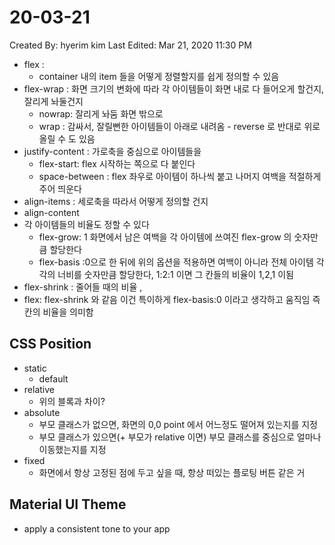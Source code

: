 # 20-03-21

Created By: hyerim kim
Last Edited: Mar 21, 2020 11:30 PM

- flex :
    - container 내의 item 들을 어떻게 정렬할지를 쉽게 정의할 수 있음
- flex-wrap : 화면 크기의 변화에 따라 각 아이템들이 화면 내로 다 들어오게 할건지, 잘리게 놔둘건지
    - nowrap: 잘리게 놔둠 화면 밖으로
    - wrap : 감싸서, 잘릴뻔한 아이템들이 아래로 내려옴 - reverse 로 반대로 위로 올릴 수 도 있음
- justify-content : 가로축을 중심으로 아이템들을
    - flex-start: flex 시작하는 쪽으로 다 붙인다
    - space-between : flex 좌우로 아이템이 하나씩 붙고 나머지 여백을 적절하게 주어 띄운다
- align-items : 세로축을 따라서 어떻게 정의할 건지
- align-content
- 각 아이템들의 비율도 정할 수 있다
    - flex-grow: 1 화면에서 남은 여백을 각 아이템에 쓰여진 flex-grow 의 숫자만큼 할당한다
    - flex-basis :0으로 한 뒤에 위의 옵션을 적용하면 여백이 아니라 전체 아이템 각각의 너비를 숫자만큼 할당한다, 1:2:1 이면 그 칸들의 비율이 1,2,1 이됨
- flex-shrink : 줄어들 때의 비율 ,
- flex: flex-shrink 와 같음 이건 특이하게 flex-basis:0 이라고 생각하고 움직임 즉 칸의 비율을 의미함

## CSS Position

- static
    - default
- relative
    - 위의 블록과 차이?
- absolute
    - 부모 클래스가 없으면, 화면의 0,0 point 에서 어느정도 떨어져 있는지를 지정
    - 부모 클래스가 있으면(+ 부모가 relative 이면) 부모 클래스를 중심으로 얼마나 이동했는지를 지정
- fixed
    - 화면에서 항상 고정된 점에 두고 싶을 때, 항상 떠있는 플로팅 버튼 같은 거

## Material UI Theme

- apply a consistent tone to your app